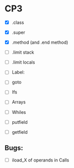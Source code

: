 # CP3

- [x] .class
- [x] .super
- [x] .method (and .end method)
- [ ] .limit stack
- [ ] .limit locals
  
- [ ] Label:
- [ ] goto
- [ ] Ifs
- [ ] Arrays
- [ ] Whiles
- [ ] putfield
- [ ] getfield

## Bugs:
- [ ] iload_X of operands in Calls